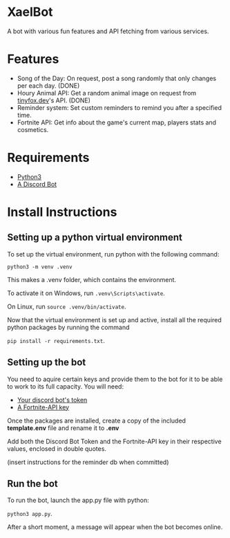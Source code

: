 # XaelBot
A bot with various fun features and API fetching from various services.
# Features
* Song of the Day: On request, post a song randomly that only changes per each day. (DONE)
* Houry Animal API: Get a random animal image on request from [tinyfox.dev](https://tinyfox.dev/)'s API. (DONE)
* Reminder system: Set custom reminders to remind you after a specified time.
* Fortnite API: Get info about the game's current map, players stats and cosmetics.

# Requirements
* [Python3](https://www.python.org/downloads/)
* [A Discord Bot](https://discord.com/developers/applications/)

# Install Instructions

## Setting up a python virtual environment
To set up the virtual environment, run python with the following command:

`python3 -m venv .venv`

This makes a .venv folder, which contains the environment.

To activate it on Windows, run 
`.venv\Scripts\activate`.

On Linux, run
`source .venv/bin/activate`.

Now that the virtual environment is set up and active, install all the required python packages by running the command

`pip install -r requirements.txt`.

## Setting up the bot

You need to aquire certain keys and provide them to the bot for it to be able to work to its full capacity. You will need:
* [Your discord bot's token](https://discord.com/developers/applications/)
* [A Fortnite-API key](https://dash.fortnite-api.com/account)

Once the packages are installed, create a copy of the included <b>template.env</b> file and rename it to <b>.env</b>

Add both the Discord Bot Token and the Fortnite-API key in their respective values, enclosed in double quotes.

(insert instructions for the reminder db when committed)

## Run the bot

To run the bot, launch the app.py file with python:

`python3 app.py`.

After a short moment, a message will appear when the bot becomes online.
